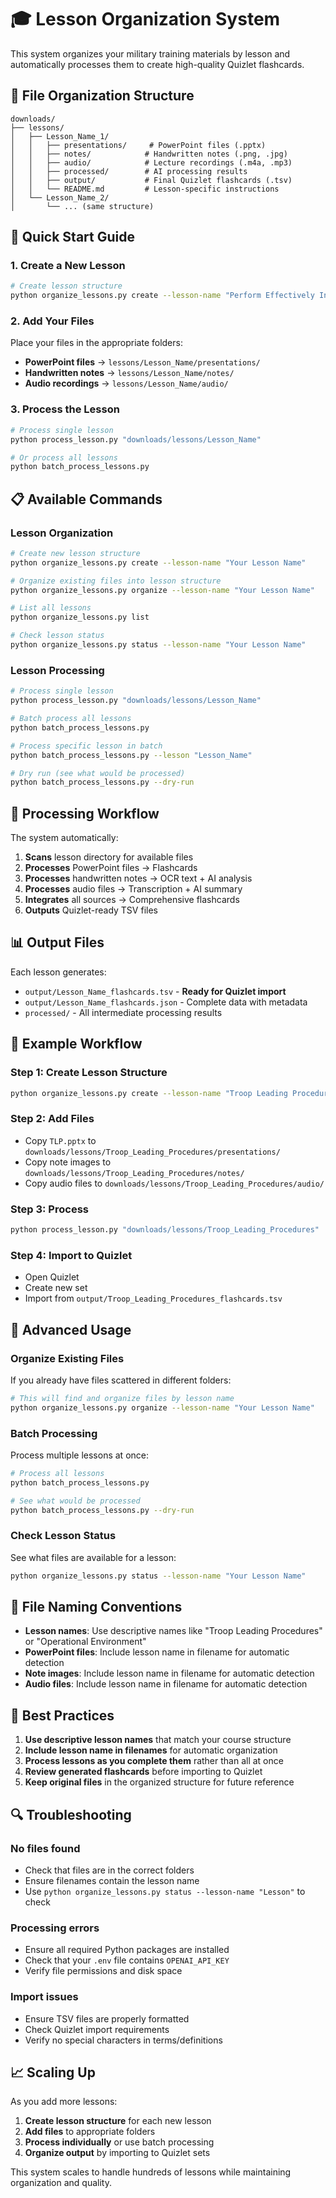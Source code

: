 # 🎓 Lesson Organization System

This system organizes your military training materials by lesson and automatically processes them to create high-quality Quizlet flashcards.

## 📁 File Organization Structure

```
downloads/
├── lessons/
│   ├── Lesson_Name_1/
│   │   ├── presentations/     # PowerPoint files (.pptx)
│   │   ├── notes/            # Handwritten notes (.png, .jpg)
│   │   ├── audio/            # Lecture recordings (.m4a, .mp3)
│   │   ├── processed/        # AI processing results
│   │   ├── output/           # Final Quizlet flashcards (.tsv)
│   │   └── README.md         # Lesson-specific instructions
│   └── Lesson_Name_2/
│       └── ... (same structure)
```

## 🚀 Quick Start Guide

### 1. Create a New Lesson

```bash
# Create lesson structure
python organize_lessons.py create --lesson-name "Perform Effectively In An Operational Environment"
```

### 2. Add Your Files

Place your files in the appropriate folders:
- **PowerPoint files** → `lessons/Lesson_Name/presentations/`
- **Handwritten notes** → `lessons/Lesson_Name/notes/`
- **Audio recordings** → `lessons/Lesson_Name/audio/`

### 3. Process the Lesson

```bash
# Process single lesson
python process_lesson.py "downloads/lessons/Lesson_Name"

# Or process all lessons
python batch_process_lessons.py
```

## 📋 Available Commands

### Lesson Organization

```bash
# Create new lesson structure
python organize_lessons.py create --lesson-name "Your Lesson Name"

# Organize existing files into lesson structure
python organize_lessons.py organize --lesson-name "Your Lesson Name"

# List all lessons
python organize_lessons.py list

# Check lesson status
python organize_lessons.py status --lesson-name "Your Lesson Name"
```

### Lesson Processing

```bash
# Process single lesson
python process_lesson.py "downloads/lessons/Lesson_Name"

# Batch process all lessons
python batch_process_lessons.py

# Process specific lesson in batch
python batch_process_lessons.py --lesson "Lesson_Name"

# Dry run (see what would be processed)
python batch_process_lessons.py --dry-run
```

## 🔄 Processing Workflow

The system automatically:

1. **Scans** lesson directory for available files
2. **Processes** PowerPoint files → Flashcards
3. **Processes** handwritten notes → OCR text + AI analysis
4. **Processes** audio files → Transcription + AI summary
5. **Integrates** all sources → Comprehensive flashcards
6. **Outputs** Quizlet-ready TSV files

## 📊 Output Files

Each lesson generates:

- `output/Lesson_Name_flashcards.tsv` - **Ready for Quizlet import**
- `output/Lesson_Name_flashcards.json` - Complete data with metadata
- `processed/` - All intermediate processing results

## 🎯 Example Workflow

### Step 1: Create Lesson Structure
```bash
python organize_lessons.py create --lesson-name "Troop Leading Procedures"
```

### Step 2: Add Files
- Copy `TLP.pptx` to `downloads/lessons/Troop_Leading_Procedures/presentations/`
- Copy note images to `downloads/lessons/Troop_Leading_Procedures/notes/`
- Copy audio files to `downloads/lessons/Troop_Leading_Procedures/audio/`

### Step 3: Process
```bash
python process_lesson.py "downloads/lessons/Troop_Leading_Procedures"
```

### Step 4: Import to Quizlet
- Open Quizlet
- Create new set
- Import from `output/Troop_Leading_Procedures_flashcards.tsv`

## 🔧 Advanced Usage

### Organize Existing Files
If you already have files scattered in different folders:

```bash
# This will find and organize files by lesson name
python organize_lessons.py organize --lesson-name "Your Lesson Name"
```

### Batch Processing
Process multiple lessons at once:

```bash
# Process all lessons
python batch_process_lessons.py

# See what would be processed
python batch_process_lessons.py --dry-run
```

### Check Lesson Status
See what files are available for a lesson:

```bash
python organize_lessons.py status --lesson-name "Your Lesson Name"
```

## 📝 File Naming Conventions

- **Lesson names**: Use descriptive names like "Troop Leading Procedures" or "Operational Environment"
- **PowerPoint files**: Include lesson name in filename for automatic detection
- **Note images**: Include lesson name in filename for automatic detection
- **Audio files**: Include lesson name in filename for automatic detection

## 🎯 Best Practices

1. **Use descriptive lesson names** that match your course structure
2. **Include lesson name in filenames** for automatic organization
3. **Process lessons as you complete them** rather than all at once
4. **Review generated flashcards** before importing to Quizlet
5. **Keep original files** in the organized structure for future reference

## 🔍 Troubleshooting

### No files found
- Check that files are in the correct folders
- Ensure filenames contain the lesson name
- Use `python organize_lessons.py status --lesson-name "Lesson"` to check

### Processing errors
- Ensure all required Python packages are installed
- Check that your `.env` file contains `OPENAI_API_KEY`
- Verify file permissions and disk space

### Import issues
- Ensure TSV files are properly formatted
- Check Quizlet import requirements
- Verify no special characters in terms/definitions

## 📈 Scaling Up

As you add more lessons:

1. **Create lesson structure** for each new lesson
2. **Add files** to appropriate folders
3. **Process individually** or use batch processing
4. **Organize output** by importing to Quizlet sets

This system scales to handle hundreds of lessons while maintaining organization and quality.





